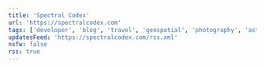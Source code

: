 ```yaml
---
title: 'Spectral Codex'
url: 'https://spectralcodex.com'
tags: ['developer', 'blog', 'travel', 'geospatial', 'photography', 'astro', 'taiwan']
updatesFeed: 'https://spectralcodex.com/rss.xml'
nsfw: false
rss: true
---
```


